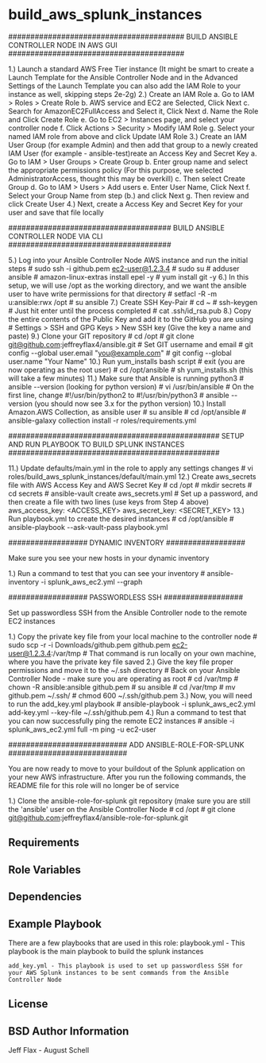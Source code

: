 build_aws_splunk_instances
=========

########################################
BUILD ANSIBLE CONTROLLER NODE IN AWS GUI
########################################

1.) Launch a standard AWS Free Tier instance (It might be smart to create a Launch Template for the Ansible Controller Node and in the Advanced Settings of the Launch Template you can also add the IAM Role to your instance as well, skipping steps 2e-2g)
2.) Create an IAM Role
	   a. Go to IAM > Roles > Create Role
	   b. AWS service and EC2 are Selected, Click Next
	   c. Search for AmazonEC2FullAccess and Select it, Click Next
	   d. Name the Role and Click Create Role
	   e. Go to EC2 > Instances page, and select your controller node
	   f. Click Actions > Security > Modify IAM Role
	   g. Select your named IAM role from above and click Update IAM Role
3.) Create an IAM User Group (for example Admin) and then add that group to a newly created IAM User (for example - ansible-test)reate an Access Key and Secret Key
       a. Go to IAM > User Groups > Create Group
       b. Enter group name and select the appropriate permissions policy (For this purpose, we selected AdministratorAccess, thought this may be overkill)
       c. Then select Create Group
       d. Go to IAM > Users > Add users
       e. Enter User Name, Click Next
       f. Select your Group Name from step (b.) and click Next
       g. Then review and click Create User
4.) Next, create a Access Key and Secret Key for your user and save that file locally

#####################################
BUILD ANSIBLE CONTROLLER NODE VIA CLI
#####################################

5.) Log into your Ansible Controller Node AWS instance and run the initial steps
    # sudo ssh -i github.pem ec2-user@1.2.3.4
    # sudo su
    # adduser ansible
    # amazon-linux-extras install epel -y
    # yum install git -y
6.) In this setup, we will use /opt as the working directory, and we want the ansible user to have write permissions for that directory
    # setfacl -R -m u:ansible:rwx /opt
    # su ansible
7.) Create SSH Key-Pair
    # cd ~
    # ssh-keygen # Just hit enter until the process completed
    # cat .ssh/id_rsa.pub
8.) Copy the entire contents of the Public Key and add it to the GitHub you are using
    # Settings > SSH and GPG Keys > New SSH key (Give the key a name and paste)
9.) Clone your GIT repository
    # cd /opt
    # git clone git@github.com:jeffreyflax4/ansible.git
    # Set GIT username and email
    # git config --global user.email "you@example.com"
    # git config --global user.name "Your Name"
10.) Run yum_installs bash script
    # exit (you are now operating as the root user)
    # cd /opt/ansible
    # sh yum_installs.sh (this will take a few minutes)
11.) Make sure that Ansible is running python3
    # ansible --version (looking for python version)
    # vi /usr/bin/ansible
    # On the first line, change #!/usr/bin/python2 to #!/usr/bin/python3
    # ansible --version (you should now see 3.x for the python version)
10.) Install Amazon.AWS Collection, as ansible user
    # su ansible
    # cd /opt/ansible
    # ansible-galaxy collection install -r roles/requirements.yml

################################################
SETUP AND RUN PLAYBOOK TO BUILD SPLUNK INSTANCES
################################################

11.) Update defaults/main.yml in the role to apply any settings changes
    # vi roles/build_aws_splunk_instances/default/main.yml
12.) Create aws_secrets file with AWS Access Key and AWS Secret Key
    # cd /opt
    # mkdir secrets
    # cd secrets
    # ansible-vault create aws_secrets.yml
    # Set up a password, and then create a file with two lines (use keys from Step 4 above)
    	aws_access_key: <ACCESS_KEY>
	aws_secret_key: <SECRET_KEY>
13.) Run playbook.yml to create the desired instances
    # cd /opt/ansible
    # ansible-playbook --ask-vault-pass playbook.yml

##################
DYNAMIC INVENTORY
##################

Make sure you see your new hosts in your dynamic inventory

1.) Run a command to test that you can see your inventory
    # ansible-inventory -i splunk_aws_ec2.yml --graph

##################
PASSWORDLESS SSH
##################

Set up passwordless SSH from the Ansible Controller node to the remote EC2 instances

1.) Copy the private key file from your local machine to the controller node
    # sudo scp -r -i Downloads/github.pem github.pem ec2-user@1.2.3.4:/var/tmp
    # That command is run locally on your own machine, where you have the private key file saved
2.) Give the key file proper permissions and move it to the ~/.ssh directory
    # Back on your Ansible Controller Node - make sure you are operating as root
    # cd /var/tmp
    # chown -R ansible:ansible github.pem
    # su ansible
    # cd /var/tmp
    # mv github.pem ~/.ssh/
    # chmod 600 ~/.ssh/github.pem
3.) Now, you will need to run the add_key.yml playbook
    # ansible-playbook -i splunk_aws_ec2.yml add-key.yml --key-file ~/.ssh/github.pem
4.) Run a command to test that you can now successfully ping the remote EC2 instances
    # ansible -i splunk_aws_ec2.yml full -m ping -u ec2-user 

###########################
ADD ANSIBLE-ROLE-FOR-SPLUNK
###########################

You are now ready to move to your buildout of the Splunk application on your new AWS infrastructure.  After you run the following commands, the README file for this role will no longer be of service

1.) Clone the ansible-role-for-splunk git repository (make sure you are still the 'ansible' user on the Ansible Controller Node
    # cd /opt
    # git clone git@github.com:jeffreyflax4/ansible-role-for-splunk.git 

Requirements
------------
Role Variables
--------------
Dependencies
------------
Example Playbook
----------------
There are a few playbooks that are used in this role:
    playbook.yml -  This playbook is the main playbook to build the splunk instances

    add_key.yml - This playbook is used to set up passwordless SSH for your AWS Splunk instances to be sent commands from the Ansible Controller Node
License
-------
BSD
Author Information
------------------
Jeff Flax - August Schell
